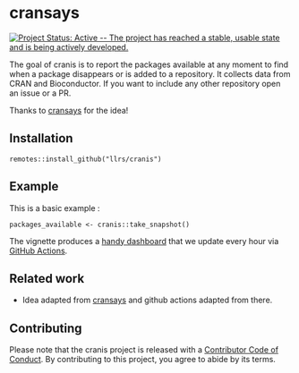# cransays

<!-- badges: start -->

[![Project Status: Active -- The project has reached a stable, usable state and is being actively developed.](https://www.repostatus.org/badges/latest/active.svg)](https://www.repostatus.org/#active)

<!-- badges: end -->

The goal of cranis is to report the packages available at any moment to find when a package disappears or is added to a repository.
It collects data from CRAN and Bioconductor.
If you want to include any other repository open an issue or a PR.

Thanks to [cransays](https://cransays.itsalocke.com/articles/dashboard.html) for the idea!

## Installation

``` {.r}
remotes::install_github("llrs/cranis")
```

## Example

This is a basic example :

``` {.r}
packages_available <- cranis::take_snapshot()
```

The vignette produces a [handy dashboard](https://llrs.github.io/articles/dashboard.html) that we update every hour via [GitHub Actions](https://github.com/llrs/cranis/actions).

## Related work

-   Idea adapted from [cransays](https://cransays.itsalocke.com/) and github actions adapted from there.

## Contributing

Please note that the cranis project is released with a [Contributor Code of Conduct](https://contributor-covenant.org/version/2/0/CODE_OF_CONDUCT.html).
By contributing to this project, you agree to abide by its terms.
